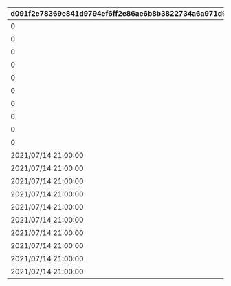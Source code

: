|d091f2e78369e841d9794ef6ff2e86ae6b8b3822734a6a971d9c2a435c0cc52d|d913bece58e9915d7e47cadf7902ad9a977cbd217b63a556a8c6a9229e363a9c|14b6c8b89e05a5fadd9079d0958594569dc659dadb82f3463c37ecb31c627a4b|c83f19fad7807adaf983c8f4a9ad18c242468ce1dcbd5ded77131cf1744eaf18|9d5ab2d189c90644097fb38e1c10b859461dbfaf147b054a4bc78b81c2fde76c|ce4359d3b0785edf136b3f5807de52d98a154f6f165aa2530d84c31c44eb3003|3ebea93e02bd67a615fba7686cbff61979431137b63b637215d888947b04ec54|
| --- | --- | --- | --- | --- | --- | --- |
|0|0|0|絵日記その1|1007001|10070|20039101|
|0|1007001|0|絵日記その2|1007002|10070|20039101|
|0|1007002|0|絵日記その3|1007003|10070|20039103|
|0|1007003|0|絵日記その4|1007004|10070|20039106|
|0|1007004|0|絵日記その5|1007005|10070|20039107|
|0|1007005|0|絵日記その6|1007006|10070|20039110|
|0|1007006|0|絵日記その7|1007007|10070|20039112|
|0|1007007|2003901|絵日記その8|1007008|10070|0|
|0|1007007|2003901|エリコの絵日記|1007009|10070|0|
|0|1007007|2003901|シズルの絵日記|1007010|10070|0|
|2021/07/14 21:00:00|0|0|絵日記その1(添削)|1007011|10070|20039101|
|2021/07/14 21:00:00|0|0|絵日記その2(添削)|1007012|10070|20039101|
|2021/07/14 21:00:00|0|0|絵日記その3(添削)|1007013|10070|20039103|
|2021/07/14 21:00:00|0|0|絵日記その4(添削)|1007014|10070|20039106|
|2021/07/14 21:00:00|0|0|絵日記その5(添削)|1007015|10070|20039107|
|2021/07/14 21:00:00|0|0|絵日記その6(添削)|1007016|10070|20039110|
|2021/07/14 21:00:00|0|0|絵日記その7(添削)|1007017|10070|20039112|
|2021/07/14 21:00:00|0|2003901|絵日記その8(添削)|1007018|10070|0|
|2021/07/14 21:00:00|0|2003901|エリコの絵日記(添削)|1007019|10070|0|
|2021/07/14 21:00:00|0|2003901|シズルの絵日記(添削)|1007020|10070|0|